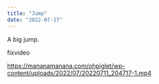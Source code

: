 ```yaml
---
title: "Jump"
date: "2022-07-17"
---
```


A big jump.

fixvideo

https://mananamanana.com/ohpiglet/wp-content/uploads/2022/07/20220711_204717-1.mp4
